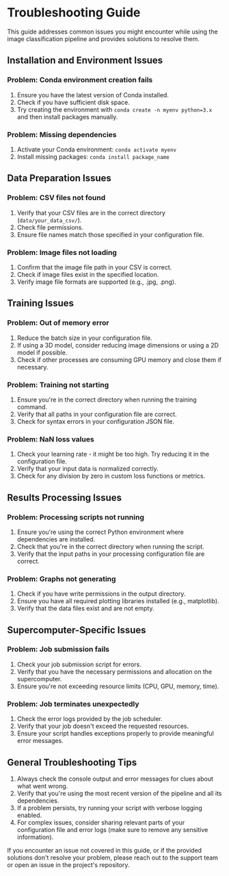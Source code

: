 # Troubleshooting Guide

This guide addresses common issues you might encounter while using the image classification pipeline and provides solutions to resolve them.

## Installation and Environment Issues

### Problem: Conda environment creation fails
1. Ensure you have the latest version of Conda installed.
2. Check if you have sufficient disk space.
3. Try creating the environment with `conda create -n myenv python=3.x` and then install packages manually.

### Problem: Missing dependencies
1. Activate your Conda environment: `conda activate myenv`
2. Install missing packages: `conda install package_name`

## Data Preparation Issues

### Problem: CSV files not found
1. Verify that your CSV files are in the correct directory (`data/your_data_csv/`).
2. Check file permissions.
3. Ensure file names match those specified in your configuration file.

### Problem: Image files not loading
1. Confirm that the image file path in your CSV is correct.
2. Check if image files exist in the specified location.
3. Verify image file formats are supported (e.g., .jpg, .png).

## Training Issues

### Problem: Out of memory error
1. Reduce the batch size in your configuration file.
2. If using a 3D model, consider reducing image dimensions or using a 2D model if possible.
3. Check if other processes are consuming GPU memory and close them if necessary.

### Problem: Training not starting
1. Ensure you're in the correct directory when running the training command.
2. Verify that all paths in your configuration file are correct.
3. Check for syntax errors in your configuration JSON file.

### Problem: NaN loss values
1. Check your learning rate - it might be too high. Try reducing it in the configuration file.
2. Verify that your input data is normalized correctly.
3. Check for any division by zero in custom loss functions or metrics.

## Results Processing Issues

### Problem: Processing scripts not running
1. Ensure you're using the correct Python environment where dependencies are installed.
2. Check that you're in the correct directory when running the script.
3. Verify that the input paths in your processing configuration file are correct.

### Problem: Graphs not generating
1. Check if you have write permissions in the output directory.
2. Ensure you have all required plotting libraries installed (e.g., matplotlib).
3. Verify that the data files exist and are not empty.

## Supercomputer-Specific Issues

### Problem: Job submission fails
1. Check your job submission script for errors.
2. Verify that you have the necessary permissions and allocation on the supercomputer.
3. Ensure you're not exceeding resource limits (CPU, GPU, memory, time).

### Problem: Job terminates unexpectedly
1. Check the error logs provided by the job scheduler.
2. Verify that your job doesn't exceed the requested resources.
3. Ensure your script handles exceptions properly to provide meaningful error messages.

## General Troubleshooting Tips

1. Always check the console output and error messages for clues about what went wrong.
2. Verify that you're using the most recent version of the pipeline and all its dependencies.
3. If a problem persists, try running your script with verbose logging enabled.
4. For complex issues, consider sharing relevant parts of your configuration file and error logs (make sure to remove any sensitive information).

If you encounter an issue not covered in this guide, or if the provided solutions don't resolve your problem, please reach out to the support team or open an issue in the project's repository.